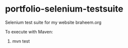 # portfolio-selenium-testsuite
Selenium test suite for my website braheem.org

To execute with Maven:

1. mvn test